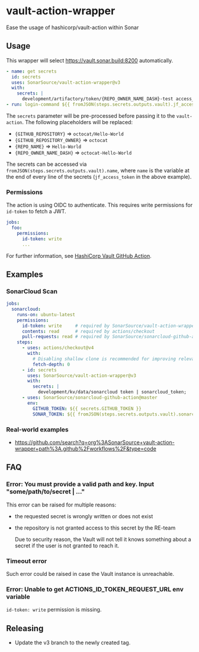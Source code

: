# vault-action-wrapper

Ease the usage of hashicorp/vault-action within Sonar

## Usage

This wrapper will select <https://vault.sonar.build:8200> automatically.

```yaml
- name: get secrets
  id: secrets
  uses: SonarSource/vault-action-wrapper@v3
  with:
    secrets: |
      development/artifactory/token/{REPO_OWNER_NAME_DASH}-test access_token | jf_access_token;
- run: login-command ${{ fromJSON(steps.secrets.outputs.vault).jf_access_token }}
```

The `secrets` parameter will be pre-processed before passing it to the
`vault-action`. The following placeholders will be replaced:

* `{GITHUB_REPOSITORY}` => `octocat/Hello-World`
* `{GITHUB_REPOSITORY_OWNER}` => `octocat`
* `{REPO_NAME}` => `Hello-World`
* `{REPO_OWNER_NAME_DASH}` => `octocat-Hello-World`

The secrets can be accessed via `fromJSON(steps.secrets.outputs.vault).name`,
where `name` is the variable at the end of every line of the secrets
(`jf_access_token` in the above example).

### Permissions
The action is using OIDC to authenticate. This requires write permissions for `id-token` to fetch a JWT.

```yaml
jobs:
  foo:
    permissions:
      id-token: write
      ...
```

For further information, see
[HashiCorp Vault GitHub Action](https://github.com/hashicorp/vault-action).

## Examples

### SonarCloud Scan

```yaml
jobs:
  sonarcloud:
    runs-on: ubuntu-latest
    permissions:
      id-token: write     # required by SonarSource/vault-action-wrapper
      contents: read      # required by actions/checkout
      pull-requests: read # required by SonarSource/sonarcloud-github-action
    steps:
      - uses: actions/checkout@v4
        with:
          # Disabling shallow clone is recommended for improving relevancy of reporting
          fetch-depth: 0
      - id: secrets
        uses: SonarSource/vault-action-wrapper@v3
        with:
          secrets: |
            development/kv/data/sonarcloud token | sonarcloud_token;
      - uses: SonarSource/sonarcloud-github-action@master
        env:
          GITHUB_TOKEN: ${{ secrets.GITHUB_TOKEN }}
          SONAR_TOKEN: ${{ fromJSON(steps.secrets.outputs.vault).sonarcloud_token }}
```

### Real-world examples
* https://github.com/search?q=org%3ASonarSource+vault-action-wrapper+path%3A.github%2Fworkflows%2F&type=code

## FAQ

### Error: You must provide a valid path and key. Input "some/path/to/secret | ..."
This error can be raised for multiple reasons:
* the requested secret is wrongly written or does not exist
* the repository is not granted access to this secret by the RE-team

  Due to security reason, the Vault will not tell it knows something about a
  secret if the user is not granted to reach it.

### Timeout error
Such error could be raised in case the Vault instance is unreachable.

### Error: Unable to get ACTIONS_ID_TOKEN_REQUEST_URL env variable
`id-token: write` permission is missing.

## Releasing

- Update the v3 branch to the newly created tag.
